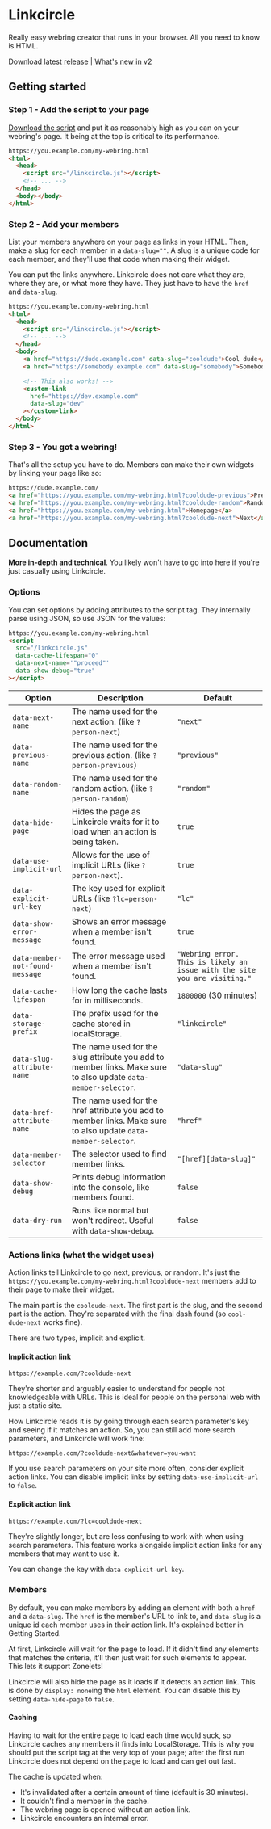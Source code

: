 # Linkcircle

Really easy webring creator that runs in your browser. All you need to know is HTML.

[Download latest release](https://github.com/hf02/linkcircle/releases/latest/download/linkcircle.js) | [What's new in v2](./docs/v2-changes.md)

## Getting started

### Step 1 - Add the script to your page

[Download the script](https://github.com/hf02/linkcircle/releases/latest/download/linkcircle.js) and put it as reasonably high as you can on your webring's page. It being at the top is critical to its performance.

```html
https://you.example.com/my-webring.html
<html>
  <head>
    <script src="/linkcircle.js"></script>
    <!-- ... -->
  </head>
  <body></body>
</html>
```

### Step 2 - Add your members

List your members anywhere on your page as links in your HTML. Then, make a slug for each member in a `data-slug=""`. A slug is a unique code for each member, and they'll use that code when making their widget.

You can put the links anywhere. Linkcircle does not care what they are, where they are, or what more they have. They just have to have the `href` and `data-slug`.

```html
https://you.example.com/my-webring.html
<html>
  <head>
    <script src="/linkcircle.js"></script>
    <!-- ... -->
  </head>
  <body>
    <a href="https://dude.example.com" data-slug="cooldude">Cool dude</a>
    <a href="https://somebody.example.com" data-slug="somebody">Somebody</a>

    <!-- This also works! -->
    <custom-link
      href="https://dev.example.com"
      data-slug="dev"
    ></custom-link>
  </body>
</html>
```

### Step 3 - You got a webring!

That's all the setup you have to do. Members can make their own widgets by linking your page like so:

```html
https://dude.example.com/
<a href="https://you.example.com/my-webring.html?cooldude-previous">Previous</a>
<a href="https://you.example.com/my-webring.html?cooldude-random">Random</a>
<a href="https://you.example.com/my-webring.html">Homepage</a>
<a href="https://you.example.com/my-webring.html?cooldude-next">Next</a>
```

## Documentation

**More in-depth and technical**. You likely won't have to go into here if you're just casually using Linkcircle.

### Options

You can set options by adding attributes to the script tag. They internally parse using JSON, so use JSON for the values:

```html
https://you.example.com/my-webring.html
<script
  src="/linkcircle.js"
  data-cache-lifespan="0"
  data-next-name='"proceed"'
  data-show-debug="true"
></script>
```

| Option                          | Description                                                                                                    | Default                                                                    |
| ------------------------------- | -------------------------------------------------------------------------------------------------------------- | -------------------------------------------------------------------------- |
| `data-next-name`                | The name used for the next action. (like `?person-next`)                                                       | `"next"`                                                                   |
| `data-previous-name`            | The name used for the previous action. (like `?person-previous`)                                               | `"previous"`                                                               |
| `data-random-name`              | The name used for the random action. (like `?person-random`)                                                   | `"random"`                                                                 |
| `data-hide-page`                | Hides the page as Linkcircle waits for it to load when an action is being taken.                               | `true`                                                                     |
| `data-use-implicit-url`         | Allows for the use of implicit URLs (like `?person-next`).                                                     | `true`                                                                     |
| `data-explicit-url-key`         | The key used for explicit URLs (like `?lc=person-next`)                                                        | `"lc"`                                                                     |
| `data-show-error-message`       | Shows an error message when a member isn't found.                                                              | `true`                                                                     |
| `data-member-not-found-message` | The error message used when a member isn't found.                                                              | `"Webring error. This is likely an issue with the site you are visiting."` |
| `data-cache-lifespan`           | How long the cache lasts for in milliseconds.                                                                  | `1800000` (30 minutes)                                                     |
| `data-storage-prefix`           | The prefix used for the cache stored in localStorage.                                                          | `"linkcircle"`                                                             |
| `data-slug-attribute-name`      | The name used for the slug attribute you add to member links. Make sure to also update `data-member-selector`. | `"data-slug"`                                                              |
| `data-href-attribute-name`      | The name used for the href attribute you add to member links. Make sure to also update `data-member-selector`. | `"href"`                                                                   |
| `data-member-selector`          | The selector used to find member links.                                                                        | `"[href][data-slug]"`                                                      |
| `data-show-debug`               | Prints debug information into the console, like members found.                                                 | `false`                                                                    |
| `data-dry-run`                  | Runs like normal but won't redirect. Useful with `data-show-debug`.                                            | `false`                                                                    |

### Actions links (what the widget uses)

Action links tell Linkcircle to go next, previous, or random. It's just the `https://you.example.com/my-webring.html?cooldude-next` members add to their page to make their widget.

The main part is the `cooldude-next`. The first part is the slug, and the second part is the action. They're separated with the final dash found (so `cool-dude-next` works fine).

There are two types, implicit and explicit.

#### Implicit action link

```
https://example.com/?cooldude-next
```

They're shorter and arguably easier to understand for people not knowledgeable with URLs. This is ideal for people on the personal web with just a static site.

How Linkcircle reads it is by going through each search parameter's key and seeing if it matches an action. So, you can still add more search parameters, and Linkcircle will work fine:

```
https://example.com/?cooldude-next&whatever=you-want
```

If you use search parameters on your site more often, consider explicit action links. You can disable implicit links by setting `data-use-implicit-url` to `false`.

#### Explicit action link

```
https://example.com/?lc=cooldude-next
```

They're slightly longer, but are less confusing to work with when using search parameters. This feature works alongside implicit action links for any members that may want to use it.

You can change the key with `data-explicit-url-key`.

### Members

By default, you can make members by adding an element with both a `href` and a `data-slug`. The `href` is the member's URL to link to, and `data-slug` is a unique id each member uses in their action link. It's explained better in Getting Started.

At first, Linkcircle will wait for the page to load. If it didn't find any elements that matches the criteria, it'll then just wait for such elements to appear. This lets it support Zonelets!

Linkcircle will also hide the page as it loads if it detects an action link. This is done by `display: none`ing the `html` element. You can disable this by setting `data-hide-page` to `false`.

#### Caching

Having to wait for the entire page to load each time would suck, so Linkcircle caches any members it finds into LocalStorage. This is why you should put the script tag at the very top of your page; after the first run Linkcircle does not depend on the page to load and can get out fast.

The cache is updated when:

-   It's invalidated after a certain amount of time (default is 30 minutes).
-   It couldn't find a member in the cache.
-   The webring page is opened without an action link.
-   Linkcircle encounters an internal error.
